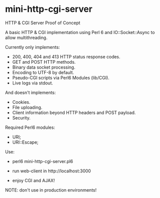 # mini-http-cgi-server
HTTP & CGI Server Proof of Concept

A basic HTTP & CGI implementation using Perl 6 and IO::Socket::Async to allow multithreading.

Currently only implements:

- 200, 400, 404 and 413 HTTP status response codes.
- GET and POST HTTP methods.
- Binary data socket processing.
- Encoding to UTF-8 by default.
- Pseudo-CGI scripts via Perl6 Modules (lib/CGI).
- Live logs via stdout.

And doesn't implements:

- Cookies.
- File uploading.
- Client information beyond HTTP headers and POST payload.
- Security.

Required Perl6 modules:

- URI;
- URI::Escape;

Use:

- perl6 mini-http-cgi-server.pl6

- run web-client in http://localhost:3000

- enjoy CGI and AJAX!

NOTE: don't use in production environments!
